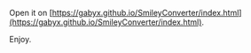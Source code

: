 Open it on [https://gabyx.github.io/SmileyConverter/index.html](https://gabyx.github.io/SmileyConverter/index.html).

Enjoy.
